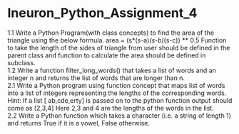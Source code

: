 # Ineuron_Python_Assignment_4
1.1 Write a Python Program(with class concepts) to find the area of the triangle using the below formula. area = (s*(s-a)*(s-b)*(s-c)) ** 0.5 Function to take the length of the sides of triangle from user should be defined in the parent class and function to calculate the area should be defined in subclass.  
1.2 Write a function filter_long_words() that takes a list of words and an integer n and returns the list of words that are longer than n.  
2.1 Write a Python program using function concept that maps list of words into a list of integers representing the lengths of the corresponding words. Hint: If a list [ ab,cde,erty] is passed on to the python function output should come as [2,3,4] Here 2,3 and 4 are the lengths of the words in the list.  
2.2 Write a Python function which takes a character (i.e. a string of length 1) and returns True if it is a vowel, False otherwise.
